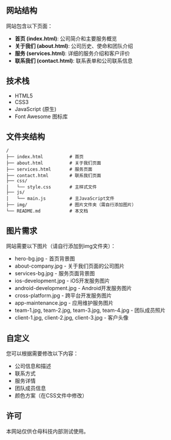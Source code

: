 
## 网站结构

网站包含以下页面：

- **首页 (index.html)**: 公司简介和主要服务概览
- **关于我们 (about.html)**: 公司历史、使命和团队介绍
- **服务 (services.html)**: 详细的服务介绍和客户评价
- **联系我们 (contact.html)**: 联系表单和公司联系信息

## 技术栈

- HTML5
- CSS3
- JavaScript (原生)
- Font Awesome 图标库

## 文件夹结构

```
/
├── index.html          # 首页
├── about.html          # 关于我们页面
├── services.html       # 服务页面
├── contact.html        # 联系我们页面
├── css/
│   └── style.css       # 主样式文件
├── js/
│   └── main.js         # 主JavaScript文件
├── img/                # 图片文件夹（需自行添加图片）
└── README.md           # 本文档
```

## 图片需求

网站需要以下图片（请自行添加到img文件夹）：

- hero-bg.jpg - 首页背景图
- about-company.jpg - 关于我们页面的公司图片
- services-bg.jpg - 服务页面背景图
- ios-development.jpg - iOS开发服务图片
- android-development.jpg - Android开发服务图片
- cross-platform.jpg - 跨平台开发服务图片
- app-maintenance.jpg - 应用维护服务图片
- team-1.jpg, team-2.jpg, team-3.jpg, team-4.jpg - 团队成员照片
- client-1.jpg, client-2.jpg, client-3.jpg - 客户头像

## 自定义

您可以根据需要修改以下内容：

- 公司信息和描述
- 联系方式
- 服务详情
- 团队成员信息
- 颜色方案（在CSS文件中修改）

## 许可

本网站仅供仓母科技内部测试使用。 
